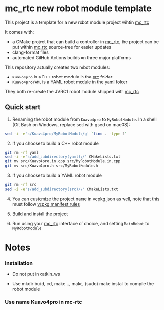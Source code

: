 mc_rtc new robot module template
==

This project is a template for a new robot module project wihtin [mc_rtc]

It comes with:
- a CMake project that can build a controller in [mc_rtc], the project can be put within [mc_rtc] source-tree for easier updates
- clang-format files
- automated GitHub Actions builds on three major platforms

This repository actually creates two robot modules:
- `Kuavo4pro` is a C++ robot module in the [src](src) folder
- `Kuavo4proYAML` is a YAML robot module in the [yaml](yaml) folder

They both re-create the JVRC1 robot module shipped with [mc_rtc]

Quick start
--

1. Renaming the robot module from `Kuavo4pro` to `MyRobotModule`. In a shell (Git Bash on Windows, replace sed with gsed on macOS):

```bash
sed -i -e's/Kuavo4pro/MyRobotModule/g' `find . -type f`
```

2. If you choose to build a C++ robot module

```bash
git rm -rf yaml
sed -i -e's/add_subdirectory(yaml)//' CMakeLists.txt
git mv src/Kuavo4pro.in.cpp src/MyRobotModule.in.cpp
git mv src/Kuavo4pro.h src/MyRobotModule.h
```

3. If you choose to build a YAML robot module

```bash
git rm -rf src
sed -i -e's/add_subdirectory(src)//' CMakeLists.txt
```

4. You can customize the project name in vcpkg.json as well, note that this must follow [vcpkg manifest rules](https://github.com/microsoft/vcpkg/blob/master/docs/users/manifests.md)

5. Build and install the project

6. Run using your [mc_rtc] interface of choice, and setting `MainRobot` to `MyRobotModule`

[mc_rtc]: https://jrl-umi3218.github.io/mc_rtc/



# Notes

### Installation

- Do not put in catkin_ws

- Use mkdir build, cd, make .., make, (sudo) make install to compile the robot module

### Use name Kuavo4pro in mc-rtc